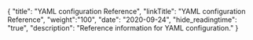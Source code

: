 {
"title": "YAML configuration Reference",
"linkTitle": "YAML configuration Reference",
"weight":"100",
"date": "2020-09-24",
"hide_readingtime": "true",
"description": "Reference information for YAML configuration."
}